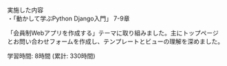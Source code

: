 実施した内容  
・「動かして学ぶPython Django入門」 7-9章

「会員制Webアプリを作成する」テーマに取り組みました。主にトップページとお問い合わせフォームを作成し、テンプレートとビューの理解を深めました。

学習時間: 8時間 (累計: 330時間)